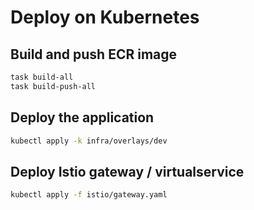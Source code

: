 # Deploy on Kubernetes

## Build and push ECR image

```bash
task build-all
task build-push-all
```

## Deploy the application

```bash
kubectl apply -k infra/overlays/dev
```

## Deploy Istio gateway / virtualservice

```bash
kubectl apply -f istio/gateway.yaml
```